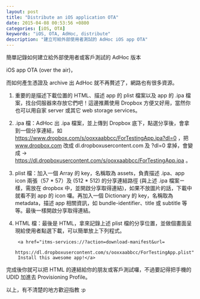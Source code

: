 ```yaml
---
layout: post
title: "Distribute an iOS application OTA"
date: 2015-04-08 00:53:56 +0800
categories: [iOS, OTA]
keywords: "iOS, OTA, AdHoc, distribute"
description: "建立可給外部使用者測試的 AdHoc iOS app OTA"
---
```


簡單記錄如何建立給外部使用者或客戶測試的 AdHoc 版本 

iOS app OTA (over the air)，

而如何產生憑證及 archive 出 AdHoc 就不再贅述了，網路也有很多資源。

1. 重要的是描述下載位置的 HTML、描述 app 的 plist 檔案以及 app 的 .ipa 檔案，找台伺服器來存放它們吧！這邊推薦使用 Dropbox 方便又好用，當然你也可以用自家 server 或其它 web storage services。

2. .ipa 檔：AdHoc 出 .ipa 檔案，並上傳到 Dropbox 底下，點選分享後，會拿到一個分享連結，如 https://www.dropbox.com/s/ooxxaabbcc/ForTestingApp.ipa?dl=0 ，把 www.dropbox.com 改成 dl.dropboxusercontent.com 及 ?dl=0 拿掉，會變成 -> https://dl.dropboxusercontent.com/s/ooxxaabbcc/ForTestingApp.ipa 。

3. plist 檔：加入一個 Array 的 key，名稱取為 assets，負責描述 .ipa、app icon 兩張（57 * 57）及 (512 * 512) 的分享連結路徑 (與上述 .ipa 檔案ㄧ樣，需放在 dropbox 中，並開啟分享取得連結)，如果不放圖片的話，下載中就看不到 app 的 icon 囉。再加入一個 Dictionary 的 key，名稱取為 metadata，描述 app 相關資訊，如 bundle-identifier、title 或 subtitle 等等。最後一樣開啟分享取得連結。

4. HTML 檔：最後是 HTML，拿來記錄上述 plist 檔的分享位置，並做個畫面呈現給使用者點選下載，可以簡單放上下列程式。

    	<a href="itms-services://?action=download-manifest&url=
    	https://dl.dropboxusercontent.com/s/ooxxaabbcc/ForTestingApp.plist">
    	Install this awesome app!</a>
    	
完成後你就可以把 HTML 的連結給你的朋友或客戶測試囉，不過要記得把手機的 UDID 加進去 Provisioning Profile。

以上，有不清楚的地方歡迎指教 :p



